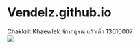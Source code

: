 # Vendelz.github.io
Chakkrit Khaewlek จักรกฤษณ์ แก้วเล็ก 13610007
<br>
<img src="C:\Users\ICT\Documents\GitHub\Vendelz.github.io\AG.jpg">